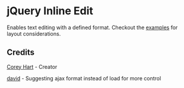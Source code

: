 jQuery Inline Edit
========================

Enables text editing with a defined format. Checkout the [examples](http://github.com/codenothing/inline-edit/tree/master/demo/)
for layout considerations.

Credits
--------
[Corey Hart](http://www.codenothing.com) - Creator

[david](http://amereservant.com/) - Suggesting ajax format instead of load for more control
